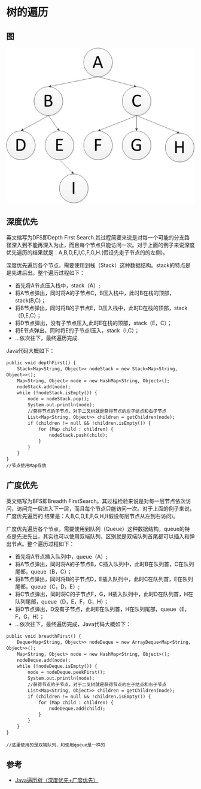 # 树的遍历

## 图

![](../images/遍历树-1.jpg)

## 深度优先

英文缩写为DFS即Depth First Search.其过程简要来说是对每一个可能的分支路径深入到不能再深入为止，而且每个节点只能访问一次。对于上面的例子来说深度优先遍历的结果就是：A,B,D,E,I,C,F,G,H.(假设先走子节点的的左侧)。

深度优先遍历各个节点，需要使用到栈（Stack）这种数据结构。stack的特点是是先进后出。整个遍历过程如下：

- 首先将A节点压入栈中，stack（A）;
- 将A节点弹出，同时将A的子节点C，B压入栈中，此时B在栈的顶部，stack(B,C)；
- 将B节点弹出，同时将B的子节点E，D压入栈中，此时D在栈的顶部，stack（D,E,C）；
- 将D节点弹出，没有子节点压入,此时E在栈的顶部，stack（E，C）；
- 将E节点弹出，同时将E的子节点I压入，stack（I,C）；
- ...依次往下，最终遍历完成.

Java代码大概如下：

```
public void depthFirst() {
    Stack<Map<String, Object>> nodeStack = new Stack<Map<String, Object>>();
    Map<String, Object> node = new HashMap<String, Object>();
    nodeStack.add(node);
    while (!nodeStack.isEmpty()) {
        node = nodeStack.pop();
        System.out.println(node);
        //获得节点的子节点，对于二叉树就是获得节点的左子结点和右子节点
        List<Map<String, Object>> children = getChildren(node);
        if (children != null && !children.isEmpty()) {
            for (Map child : children) {
                nodeStack.push(child);
            }
        }
    }
}
​//节点使用Map存放
```
## 广度优先

英文缩写为BFS即Breadth FirstSearch。其过程检验来说是对每一层节点依次访问，访问完一层进入下一层，而且每个节点只能访问一次。对于上面的例子来说，广度优先遍历的 结果是：A,B,C,D,E,F,G,H,I(假设每层节点从左到右访问)。

广度优先遍历各个节点，需要使用到队列（Queue）这种数据结构，queue的特点是先进先出，其实也可以使用双端队列，区别就是双端队列首尾都可以插入和弹出节点。整个遍历过程如下：

- 首先将A节点插入队列中，queue（A）;
- 将A节点弹出，同时将A的子节点B，C插入队列中，此时B在队列首，C在队列尾部，queue（B，C）；
- 将B节点弹出，同时将B的子节点D，E插入队列中，此时C在队列首，E在队列尾部，queue（C，D，E）;
- 将C节点弹出，同时将C的子节点F，G，H插入队列中，此时D在队列首，H在队列尾部，queue（D，E，F，G，H）；
- 将D节点弹出，D没有子节点，此时E在队列首，H在队列尾部，queue（E，F，G，H）；
- ...依次往下，最终遍历完成，Java代码大概如下：

```
public void breadthFirst() {
    Deque<Map<String, Object>> nodeDeque = new ArrayDeque<Map<String, Object>>();
    Map<String, Object> node = new HashMap<String, Object>();
    nodeDeque.add(node);
    while (!nodeDeque.isEmpty()) {
        node = nodeDeque.peekFirst();
        System.out.println(node);
        //获得节点的子节点，对于二叉树就是获得节点的左子结点和右子节点
        List<Map<String, Object>> children = getChildren(node);
        if (children != null && !children.isEmpty()) {
            for (Map child : children) {
                nodeDeque.add(child);
            }
        }
    }
}

//这里使用的是双端队列，和使用queue是一样的
```

## 参考

- [Java遍历树（深度优先+广度优先）](http://www.cnblogs.com/toSeeMyDream/p/5816682.html)
